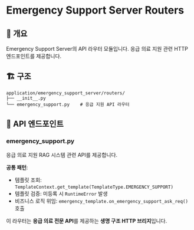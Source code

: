 # Emergency Support Server Routers

## 📌 개요
Emergency Support Server의 API 라우터 모듈입니다. 응급 의료 지원 관련 HTTP 엔드포인트를 제공합니다.

## 🏗️ 구조
```
application/emergency_support_server/routers/
├── __init__.py
└── emergency_support.py    # 응급 지원 API 라우터
```

## 🔗 API 엔드포인트

### emergency_support.py

응급 의료 지원 RAG 시스템 관련 API를 제공합니다.

**공통 패턴**:
- 템플릿 조회: `TemplateContext.get_template(TemplateType.EMERGENCY_SUPPORT)`
- 템플릿 검증: 미등록 시 `RuntimeError` 발생
- 비즈니스 로직 위임: `emergency_template.on_emergency_support_ask_req()` 호출

이 라우터는 **응급 의료 전문 API**를 제공하는 **생명 구조 HTTP 브리지**입니다.